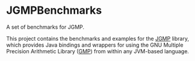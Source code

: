 # JGMPBenchmarks
A set of benchmarks for JGMP.

This project contains the benchmarks and examples for the [JGMP](https://github.com/jandom-devel/JGMP/) library, which provides Java bindings and wrappers for using the GNU Multiple Precision Arithmetic Library ([GMP](https://gmplib.org/)) from within any JVM-based language.


